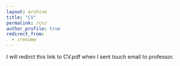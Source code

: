 ```yaml
---
layout: archive
title: "CV"
permalink: /cv/
author_profile: true
redirect_from:
  - /resume
---
```


I will redirct this link to CV.pdf when I sent touch email to professor.